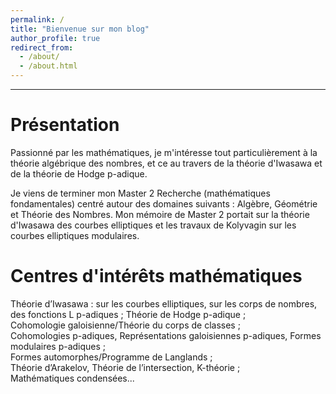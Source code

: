 ```yaml
---
permalink: /
title: "Bienvenue sur mon blog"
author_profile: true
redirect_from: 
  - /about/
  - /about.html
---
```

---

Présentation
======
Passionné par les mathématiques, je m'intéresse tout particulièrement à la théorie algébrique des nombres, et ce au travers de la théorie d'Iwasawa et de la théorie de Hodge p-adique.  

Je viens de terminer mon Master 2 Recherche (mathématiques fondamentales) centré autour des domaines suivants : Algèbre, Géométrie et Théorie des Nombres. Mon mémoire de Master 2 portait sur la théorie d'Iwasawa des courbes elliptiques et les travaux de Kolyvagin sur les courbes elliptiques modulaires.

Centres d'intérêts mathématiques
======
Théorie d’Iwasawa : sur les courbes elliptiques, sur les corps de nombres, des fonctions L p-adiques ; 
Théorie de Hodge p-adique ;    
Cohomologie galoisienne/Théorie du corps de classes ;  
Cohomologies p-adiques, Représentations galoisiennes p-adiques, Formes modulaires p-adiques ;  
Formes automorphes/Programme de Langlands ;  
Théorie d’Arakelov, Théorie de l’intersection, K-théorie ;  
Mathématiques condensées...